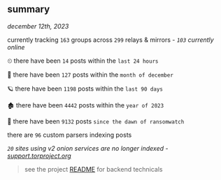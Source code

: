 
## summary
_december 12th, 2023_

currently tracking `163` groups across `299` relays & mirrors - _`103` currently online_

⏲ there have been `14` posts within the `last 24 hours`

🦈 there have been `127` posts within the `month of december`

🪐 there have been `1198` posts within the `last 90 days`

🏚 there have been `4442` posts within the `year of 2023`

🦕 there have been `9132` posts `since the dawn of ransomwatch`

there are `96` custom parsers indexing posts

_`20` sites using v2 onion services are no longer indexed - [support.torproject.org](https://support.torproject.org/onionservices/v2-deprecation/)_

> see the project [README](https://github.com/joshhighet/ransomwatch#ransomwatch--) for backend technicals
